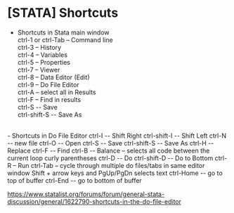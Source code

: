 # [STATA] Shortcuts

- Shortcuts in Stata main window  
ctrl-1 or ctrl-Tab – Command line  
ctrl-3 – History  
ctrl-4 – Variables  
ctrl-5 – Properties  
ctrl-7 – Viewer  
ctrl-8 – Data Editor (Edit)  
ctrl-9 – Do File Editor  
ctrl-A – select all in Results  
ctrl-F – Find in results  
ctrl-S -- Save  
ctrl-shift-S -- Save As  
<br/>
- Shortcuts in Do File Editor  
ctrl-I -- Shift Right  
ctrl-shift-I -- Shift Left  
ctrl-N -- new file  
ctrl-O -- Open  
ctrl-S -- Save  
ctrl-shift-S -- Save As  
ctrl-H -- Replace  
ctrl-F -- Find  
ctrl-B -- Balance – selects all code between the current loop curly parentheses  
ctrl-D -- Do  
ctrl-shift-D -- Do to Bottom  
ctrl-R – Run  
ctrl-Tab – cycle through multiple do files/tabs in same editor window  
Shift + arrow keys and PgUp/PgDn selects text  
ctrl-Home -- go to top of buffer  
ctrl-End -- go to bottom of buffer  

https://www.statalist.org/forums/forum/general-stata-discussion/general/1622790-shortcuts-in-the-do-file-editor
